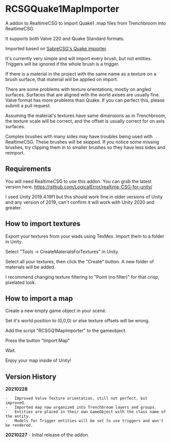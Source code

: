 # RCSGQuake1MapImporter
A addon to RealtimeCSG to import Quake1 .map files from Trenchbroom into RealtimeCSG.

It supports both Valve 220 and Quake Standard formats. 

Imported based on [SabreCSG's Quake importer](https://github.com/sabresaurus/SabreCSG/tree/master/Scripts/Importers/Quake1). 

It's currently very simple and will import every brush, but not entities. Triggers will be ignored if the whole brush is a trigger. 

If there is a material in the project with the same name as a texture on a brush surface, that material will be applied on import.

There are some problems with texture orientations, mostly on angled surfaces. Surfaces that are aligned with the world axises are usually fine. Valve format has more problems than Quake. If you can perfect this, please submit a pull request. 

Assuming the material's textures have same dimensions as in Trenchbroom, the texture scale will be correct, and the offset is usually correct for on axis surfaces. 

Complex brushes with many sides may have troubles being used with RealtimeCSG. These brushes will be skipped. If you notice some missing brushes, try clipping them in to smaller brushes so they have less sides and reimport. 

## Requirements

You will need RealtimeCSG to use this addon. You can grab the latest version here. https://github.com/LogicalError/realtime-CSG-for-unity/

I used Unity 2019.4.19f1 but this should work fine in older versions of Unity and any version of 2019, can't confirm it will work with Unity 2020 and greater. 

## How to import textures

Export your textures from your wads using TexMex. Import them to a folder in Unity. 

Select "Tools -> CreateMaterialsForTextures" in Unity. 

Select all your textures, then click the "Create" button. A new folder of materials will be added. 

I recommend changing texture filtering to "Point (no filter)" for that crisp, pixelated look. 

## How to import a map

Create a new empty game object in your scene. 

Set it's world position to (0,0,0) or else texture offsets will be wrong. 

Add the script "RCSGQ1MapImporter" to the gameobject. 

Press the button "Import Map"

Wait.

Enjoy your map inside of Unity!

## Version History

**20210228** 

	-	Improved Valve Texture orientation, still not perfect, but improved. 
	-	Imported map now organized into Trenchbroom layers and groups. 
	-	Entities are placed in their own GameObject with the class name of the entity. 
	-	Models for Trigger entities will be set to use triggers and won't be rendered. 

**20210227** - Initial release of the addon. 

